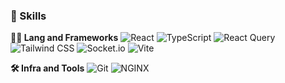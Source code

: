 ### 🦾 Skills
**🧑‍💻 Lang and Frameworks**
![React](https://img.shields.io/badge/react-61DAFB.svg?&style=for-the-badge&logo=react&logoColor=white) ![TypeScript](https://img.shields.io/badge/typescript-3178C6.svg?&style=for-the-badge&logo=typescript&logoColor=white) ![React Query](https://img.shields.io/badge/reactquery-FF4154.svg?&style=for-the-badge&logo=reactquery&logoColor=white) ![Tailwind CSS](https://img.shields.io/badge/tailwindcss-06B6D4.svg?&style=for-the-badge&logo=tailwindcss&logoColor=white) ![Socket.io](https://img.shields.io/badge/socket.io-010101.svg?&style=for-the-badge&logo=socketdotio&logoColor=white) ![Vite](https://img.shields.io/badge/vite-646CFF.svg?&style=for-the-badge&logo=vite&logoColor=white) 

**🛠️ Infra and Tools**
![Git](https://img.shields.io/badge/git-F05032.svg?&style=for-the-badge&logo=git&logoColor=white) ![NGINX](https://img.shields.io/badge/nginx-009639.svg?&style=for-the-badge&logo=nginx&logoColor=white)
